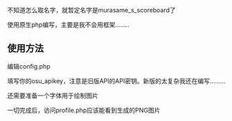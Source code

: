 不知道怎么取名字，就暂定名字是murasame_s_scoreboard了

使用原生php编写，主要是我不会用框架........

## 使用方法

编辑config.php

填写你的osu_apikey，注意是旧版API的API密钥。新版的太复杂我还在编写.........

还需要准备一个字体用于绘制图片

一切完成后，访问profile.php应该能看到生成的PNG图片
